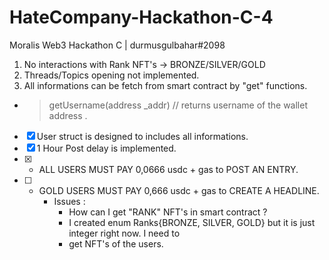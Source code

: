 # HateCompany-Hackathon-C-4

Moralis Web3 Hackathon C | durmusgulbahar#2098


1. No interactions with Rank NFT's -> BRONZE/SILVER/GOLD
2. Threads/Topics opening not implemented.
3. All informations can be fetch from smart contract by "get" functions.
 - > getUsername(address _addr)  // returns username of the wallet address .


- [x] User struct is designed to includes all informations.
- [x] 1 Hour Post delay is implemented.
- [x] - ALL USERS MUST PAY 0,0666 usdc + gas to POST AN ENTRY. 
- [ ] - GOLD USERS MUST PAY 0,666 usdc + gas to CREATE A HEADLINE. 
    - Issues :
        - How can I get "RANK" NFT's in smart contract ? 
        - I created enum Ranks{BRONZE, SILVER, GOLD} but it is just integer right now. I need to
        - get NFT's of the users. 